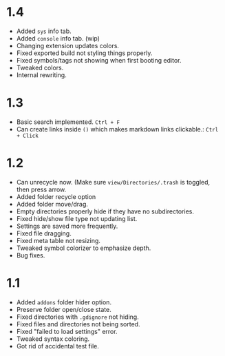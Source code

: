 # 1.4
- Added `sys` info tab.
- Added `console` info tab. (wip)
- Changing extension updates colors.
- Fixed exported build not styling things properly.
- Fixed symbols/tags not showing when first booting editor.
- Tweaked colors.
- Internal rewriting.

# 1.3
- Basic search implemented. `Ctrl + F`
- Can create links inside `()` which makes markdown links clickable.: `Ctrl + Click`

# 1.2
- Can unrecycle now. (Make sure `view/Directories/.trash` is toggled, then press arrow.
- Added folder recycle option
- Added folder move/drag.
- Empty directories properly hide if they have no subdirectories.
- Fixed hide/show file type not updating list.
- Settings are saved more frequently.
- Fixed file dragging.
- Fixed meta table not resizing.
- Tweaked symbol colorizer to emphasize depth.
- Bug fixes.

# 1.1
- Added `addons` folder hider option.
- Preserve folder open/close state.
- Fixed directories with `.gdignore` not hiding.
- Fixed files and directories not being sorted.
- Fixed "failed to load settings" error.
- Tweaked syntax coloring.
- Got rid of accidental test file.